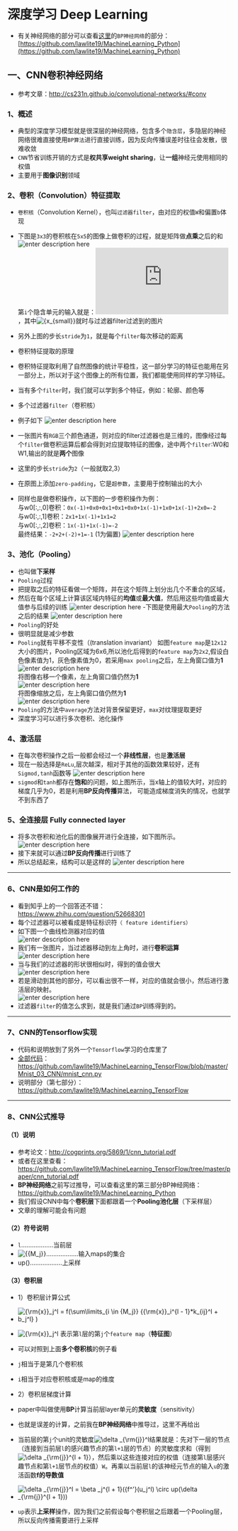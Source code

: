 深度学习 Deep Learning
==============

- 有关神经网络的部分可以查看[这里](https://github.com/lawlite19/MachineLearning_Python)的`BP神经网络`的部分：[https://github.com/lawlite19/MachineLearning_Python](https://github.com/lawlite19/MachineLearning_Python)

## 一、CNN卷积神经网络
- 参考文章：http://cs231n.github.io/convolutional-networks/#conv

### 1、概述
- 典型的深度学习模型就是很深层的神经网络，包含多个`隐含层`，多隐层的神经网络很难直接使用`BP算法`进行直接训练，因为反向传播误差时往往会发散，很难收敛
- `CNN`节省训练开销的方式是**权共享weight sharing**，让**一组**神经元使用相同的权值
- 主要用于**图像识别**领域

### 2、卷积（Convolution）特征提取
- `卷积核`（Convolution Kernel），也叫`过滤器filter`，由对应的权值`W`和偏置`b`体现
- 下图是`3x3`的卷积核在`5x5`的图像上做卷积的过程，就是矩阵做**点乘**之后的和
![enter description here][1]   
第`i`个隐含单元的输入就是：![$${W_{\rm{i}}}{x_{small}} + {b_i}$$](http://latex.codecogs.com/png.latex?%5Cdpi%7B120%7D%20%5Clarge%20%24%24%7BW_%7B%5Crm%7Bi%7D%7D%7D%7Bx_%7Bsmall%7D%7D%20&plus;%20%7Bb_i%7D%24%24)，其中![$${x_{small}}$$](http://latex.codecogs.com/png.latex?%5Cdpi%7B120%7D%20%5Clarge%20$${x_{small}}$$)就时与过滤器filter过滤到的图片
- 另外上图的步长`stride`为`1`，就是每个`filter`每次移动的距离
- 卷积特征提取的原理
 - 卷积特征提取利用了自然图像的统计平稳性，这一部分学习的特征也能用在另一部分上，所以对于这个图像上的所有位置，我们都能使用同样的学习特征。
 - 当有多个`filter`时，我们就可以学到多个特征，例如：轮廓、颜色等

- 多个过滤器`filter`（卷积核）
 - 例子如下
![enter description here][2]
 - 一张图片有`RGB`三个颜色通道，则对应的filter过滤器也是三维的，图像经过每个`filter`做卷积运算后都会得到对应提取特征的图像，途中两个`filter`:W0和W1,输出的就是**两个**图像
 - 这里的步长`stride`为`2`（一般就取2,3）
 - 在原图上添加`zero-padding`，它是`超参数`，主要用于控制输出的大小
 - 同样也是做卷积操作，以下图的一步卷积操作为例：   
 与w0[:,:,0]卷积：`0x(-1)+0x0+0x1+0x1+0x0+1x(-1)+1x0+1x(-1)+2x0=-2`   
 与w0[:,:,1]卷积：`2x1+1x(-1)+1x1=2`   
 与w0[:,:,2]卷积：`1x(-1)+1x(-1)=-2`   
 最终结果：`-2+2+(-2)+1=-1`  (1为偏置)
![enter description here][3]

### 3、池化（Pooling）
- 也叫做**下采样**
- `Pooling`过程
 - 把提取之后的特征看做一个矩阵，并在这个矩阵上划分出几个不重合的区域，
 - 然后在每个区域上计算该区域内特征的**均值**或**最大值**，然后用这些均值或最大值参与后续的训练
 ![enter description here][4]
 -下图是使用最大`Pooling`的方法之后的结果
 ![enter description here][5]
- `Pooling`的好处
 - 很明显就是减少参数
 - `Pooling`就有平移不变性（(translation invariant）
 如图`feature map`是`12x12`大小的图片，Pooling区域为6x6,所以池化后得到的`feature map`为`2x2`,假设白色像素值为1，灰色像素值为0，若采用`max pooling`之后，左上角窗口值为**1**
 ![enter description here][6]      
 将图像右移一个像素，左上角窗口值仍然为**1**     
 ![enter description here][7]     
 将图像缩放之后，左上角窗口值仍然为**1**     
 ![enter description here][8]    
- `Pooling`的方法中`average`方法对背景保留更好，`max`对纹理提取更好
- 深度学习可以进行多次卷积、池化操作

### 4、激活层
- 在每次卷积操作之后一般都会经过一个**非线性层**，也是**激活层**
- 现在一般选择是`ReLu`,层次越深，相对于其他的函数效果较好，还有`Sigmod,tanh`函数等
![enter description here][9]
- `sigmod`和`tanh`都存在**饱和**的问题，如上图所示，当x轴上的值较大时，对应的梯度几乎为0，若是利用**BP反向传播**算法， 可能造成梯度消失的情况，也就学不到东西了

### 5、全连接层 Fully connected layer
- 将多次卷积和池化后的图像展开进行全连接，如下图所示。
![enter description here][10]
- 接下来就可以通过**BP反向传播**进行训练了
- 所以总结起来，结构可以是这样的
![enter description here][11]

-------------------

### 6、CNN是如何工作的
- 看到知乎上的一个回答还不错：https://www.zhihu.com/question/52668301
- 每个过滤器可以被看成是特征标识符`（ feature identifiers）`
- 如下图一个曲线检测器对应的值     
![enter description here][12]
- 我们有一张图片，当过滤器移动到左上角时，进行**卷积运算**     
![enter description here][13]
- 当与我们的过滤器的形状很相似时，得到的值会很大
![enter description here][14]     
- 若是滑动到其他的部分，可以看出很不一样，对应的值就会很小，然后进行激活层的映射。     
![enter description here][15]
- 过滤器`filter`的值怎么求到，就是我们通过`BP`训练得到的。


--------------------

### 7、CNN的Tensorflow实现
- 代码和说明放到了另外一个`Tensorflow`学习的仓库里了
- [全部代码](https://github.com/lawlite19/MachineLearning_TensorFlow/blob/master/Mnist_03_CNN/mnist_cnn.py)：https://github.com/lawlite19/MachineLearning_TensorFlow/blob/master/Mnist_03_CNN/mnist_cnn.py
- 说明部分（第七部分）：https://github.com/lawlite19/MachineLearning_TensorFlow

--------------------------------

### 8、CNN公式推导
#### （1）说明
- 参考论文：http://cogprints.org/5869/1/cnn_tutorial.pdf
- 或者在这里查看：https://github.com/lawlite19/MachineLearning_TensorFlow/tree/master/paper/cnn_tutorial.pdf
- **BP神经网络**之前写过推导，可以查看这里的第三部分BP神经网络：https://github.com/lawlite19/MachineLearning_Python
- 我们假设CNN中每个**卷积层**下面都跟着一个**Pooling池化层**（下采样层）
- 文章的理解可能会有问题

#### （2）符号说明
- `l`..................当前层
- ![$${{M_j}}$$](http://latex.codecogs.com/png.latex?%5Cdpi%7B120%7D%20%5Clarge%20$${{M_j}}$$)..................输入maps的集合
- up()..................上采样


#### （3）卷积层
- 1）卷积层计算公式
 - ![$${\rm{x}}_j^l = f(\sum\limits_{i \in {M_j}} {{\rm{x}}_i^{l - 1}*k_{ij}^l + b_j^l} )$$](http://latex.codecogs.com/png.latex?%5Cdpi%7B120%7D%20%5Clarge%20$${\rm{x}}_j^l%20=%20f(\sum\limits_{i%20\in%20{M_j}}%20{{\rm{x}}_i^{l%20-%201}*k_{ij}^l%20+%20b_j^l}%20)$$)
 - ![$${\rm{x}}_j^l$$](http://latex.codecogs.com/png.latex?%5Cdpi%7B120%7D%20%5Clarge%20$${\rm{x}}_j^l$$) 表示第`l`层的第`j`个`feature map`（**特征图**）
 - 可以对照到上面**多个卷积核**的例子看
 - `j`相当于是第几个卷积核
 - `i`相当于对应卷积核或是map的维度

- 2）卷积层梯度计算
 - paper中叫做使用**BP**计算当前层layer单元的**灵敏度**（sensitivity）
 - 也就是误差的计算，之前我在**BP神经网络**中推导过，这里不再给出
 - 当前层的第`j`个unit的灵敏度![$$\delta _{\rm{j}}^l$$](http://latex.codecogs.com/png.latex?%5Cdpi%7B120%7D%20%5Clarge%20$$\delta%20_{\rm{j}}^l$$)结果就是：先对下一层的节点（连接到当前层`l`的感兴趣节点的第`l+1`层的节点）的灵敏度求和（得到![$$\delta _{\rm{j}}^{l + 1}$$](http://latex.codecogs.com/png.latex?%5Cdpi%7B120%7D%20%5Clarge%20$$\delta%20_{\rm{j}}^{l%20+%201}$$)），然后乘以这些连接对应的权值（连接第`l`层感兴趣节点和第`l+1`层节点的权值）`W`。再乘以当前层`l`的该神经元节点的输入`u`的激活函数**f的导数值**
 - ![$$\delta _{\rm{j}}^l = \beta _j^{l + 1}({f^'}(u_j^l) \circ up(\delta _{\rm{j}}^{l + 1}))$$](http://latex.codecogs.com/png.latex?%5Cdpi%7B120%7D%20%5Clarge%20$$\delta%20_{\rm{j}}^l%20=%20\beta%20_j^{l%20+%201}({f^%27}(u_j^l)%20\circ%20up(\delta%20_{\rm{j}}^{l%20+%201}))$$)
 - `up`表示**上采样**操作，因为我们之前假设每个卷积层之后跟着一个Pooling层，所以反向传播需要进行上采样

  [1]: ./images/CNN_01.gif "CNN_01.gif"
  [2]: ./images/CNN_02.gif "CNN_02.gif"
  [3]: ./images/CNN_03.png "CNN_03.png"
  [4]: ./images/CNN_04.gif "CNN_04.gif"
  [5]: ./images/CNN_05.png "CNN_05.png"
  [6]: ./images/CNN_06.png "CNN_06.png"
  [7]: ./images/CNN_07.png "CNN_07.png"
  [8]: ./images/CNN_08.png "CNN_08.png"
  [9]: ./images/CNN_10.png "CNN_10.png"
  [10]: ./images/CNN_09.png "CNN_09.png"
  [11]: ./images/CNN_11.png "CNN_11.png"
  [12]: ./images/CNN_12.png "CNN_12.png"
  [13]: ./images/CNN_13.png "CNN_13.png"
  [14]: ./images/CNN_15.png "CNN_15.png"
  [15]: ./images/CNN_14.png "CNN_14.png"